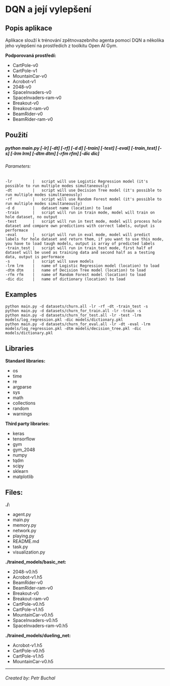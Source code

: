 DQN a její vylepšení
====================
Popis aplikace
-----------
Aplikace slouží k trénování zpětnovazebního agenta pomocí DQN a několika jeho vylepšení na prostředích z toolkitu Open AI Gym.

**Podporovaná prostředí:**

* CartPole-v0
* CartPole-v1
* MountainCar-v0
* Acrobot-v1
* 2048-v0
* SpaceInvaders-v0
* SpaceInvaders-ram-v0
* Breakout-v0
* Breakout-ram-v0
* BeamRider-v0
* BeamRider-ram-v0

Použití
-----
##### python main.py [-lr] [-dt] [-rf] [-d d] [-train] [-test] [-eval] [-train_test] [-s] [-lrm lrm] [-dtm dtm] [-rfm rfm] [-dic dic]
###### Parameters: 

    -lr         |   script will use Logistic Regression model (it's possible to run multiple modes simultaneously)
    -dt         |   script will use Decision Tree model (it's possible to run multiple modes simultaneously)
    -rf         |   script will use Random Forest model (it's possible to run multiple modes simultaneously)
    -d d        |   dataset name (location) to load
    -train      |   script will run in train mode, model will train on hole dataset, no output
    -test       |   script will run in test mode, model will process hole dataset and compare own predictions with correct labels, output is performace
    -eval       |   script will run in eval mode, model will predict labels for hole dataset and return them, if you want to use this mode, you have to load taugh models, output is array of predicted labels
    -train_test |   script will run in train_test mode, first half of dataset will be used as training data and second half as a testing data, output is performace
    -s          |   script will save models
    -lrm lrm    |   name of Logistic Regression model (location) to load
    -dtm dtm    |   name of Decision Tree model (location) to load
    -rfm rfm    |   name of Random Forest model (location) to load
    -dic dic    |   name of dictionary (location) to load

Examples
-----------------
    python main.py -d datasets/churn.all -lr -rf -dt -train_test -s
    python main.py -d datasets/churn_for_train.all -lr -train -s
    python main.py -d datasets/churn_for_test.all -lr -test -lrm models/log_regression.pkl -dic models/dictionary.pkl
    python main.py -d datasets/churn_for_eval.all -lr -dt -eval -lrm models/log_regression.pkl -dtm models/decision_tree.pkl -dic models/dictionary.pkl

Libraries
-----------------
**Standard libraries:**
* os
* time
* re
* argparse
* sys
* math
* collections
* random
* warnings


**Third party libraries:**
* keras
* tensorflow
* gym
* gym_2048
* numpy
* tqdm
* scipy
* sklearn
* matplotlib

Files:
---------------------------
**./:**

* agent.py
* main.py
* memory.py
* network.py
* playing.py
* README.md
* task.py
* visualization.py

**./trained_models/basic_net:**

* 2048-v0.h5
* Acrobot-v1.h5
* BeamRider-v0
* BeamRider-ram-v0
* Breakout-v0
* Breakout-ram-v0
* CartPole-v0.h5
* CartPole-v1.h5
* MountainCar-v0.h5
* SpaceInvaders-v0.h5
* SpaceInvaders-ram-v0.h5

**./trained_models/dueling_net:**

* Acrobot-v1.h5
* CartPole-v0.h5
* CartPole-v1.h5
* MountainCar-v0.h5

****

###### Created by: Petr Buchal
